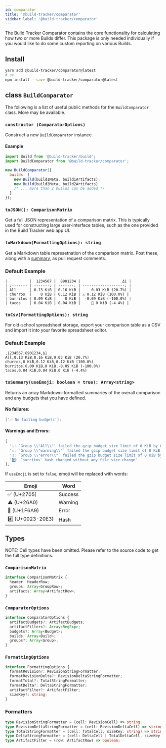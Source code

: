 ```yaml
---
id: comparator
title: '@build-tracker/comparator'
sidebar_label: '@build-tracker/comparator'
---
```


The Build Tracker Comparator contains the core functionality for calculating how two or more Builds differ. This package is only needed individually if you would like to do some custom reporting on various Builds.

## Install

```sh
yarn add @build-tracker/comparator@latest
# or
npm install --save @build-tracker/comparator@latest
```

## class `BuildComparator`

The following is a list of useful public methods for the `BuildComparator` class. More may be available.

### `constructor (ComparatorOptions)`

Construct a new `BuildComparator` instance.

#### Example

```js
import Build from '@build-tracker/build';
import BuildComparator from '@build-tracker/comparator';

new BuildComparator({
  builds: [
    new Build(build1Meta, build1Artifacts),
    new Build(build2Meta, build2Artifacts)
    /* ... more than 2 builds can be added */
  ]
});
```

### `toJSON(): ComparisonMatrix`

Get a full JSON representation of a comparison matrix. This is typically used for constructing large user-interface tables, such as the one provided in the Build Tracker web app UI.

### `toMarkdown(FormattingOptions): string`

Get a Markdown table represetnation of the comparison matrix. Post these, along with a [summary](#tosummaryuseemoji-boolean--true-arraystring), as pull request comments.

### Default Example

```
|          |  1234567 |  8901234 |                   Δ1 |
| :------- | -------: | -------: | -------------------: |
| All      | 0.13 KiB | 0.16 KiB |     0.03 KiB (20.7%) |
| churros  |    0 KiB | 0.12 KiB | ⚠️ 0.12 KiB (100.0%) |
| burritos | 0.09 KiB |    0 KiB |  -0.09 KiB (-100.0%) |
| tacos    | 0.04 KiB | 0.04 KiB |     🚨 0 KiB (-4.4%) |
```

### `toCsv(FormattingOptions): string`

For old-school spreadsheet storage, export your comparison table as a CSV and import it into your favorite spreadsheet editor.

### Default Example

```csv
,1234567,8901234,Δ1
All,0.13 KiB,0.16 KiB,0.03 KiB (20.7%)
churros,0 KiB,0.12 KiB,0.12 KiB (100.0%)
burritos,0.09 KiB,0 KiB,-0.09 KiB (-100.0%)
tacos,0.04 KiB,0.04 KiB,0 KiB (-4.4%)
```

### `toSummary(useEmoji: boolean = true): Array<string>`

Returns an array Markdown-formatted summaries of the overall comparison and any budgets that you have defined.

#### No failures:

```js
['✅ No failing budgets'];
```

#### Warnings and Errors:

```js
[
  '⚠️: `Group \\"All\\"` failed the gzip budget size limit of 0 KiB by 0.16 KiB',
  '⚠️: `Group \\"warning\\"` failed the gzip budget size limit of 0 KiB by 0.12 KiB',
  '🚨: `Group \\"error\\"` failed the gzip budget size limit of 0 KiB by 0.16 KiB',
  '#️⃣: `burritos` hash changed without any file size change'
];
```

If `useEmoji` is set to `false`, emoji will be replaced with words:

| Emoji            | Word    |
| ---------------- | ------- |
| ✅ (U+2705)      | Success |
| ⚠️ (U+26A0)      | Warning |
| 🚨 (U+1F6A9)     | Error   |
| #️⃣ (U+0023-20E3) | Hash    |

## Types

NOTE: Cell types have been omitted. Please refer to the source code to get the full type definitions.

### `ComparisonMatrix`

```ts
interface ComparisonMatrix {
  header: HeaderRow;
  groups: Array<GroupRow>;
  artifacts: Array<ArtifactRow>;
}
```

### `ComparatorOptions`

```ts
interface ComparatorOptions {
  artifactBudgets?: ArtifactBudgets;
  artifactFilters?: Array<RegExp>;
  budgets?: Array<Budget>;
  builds: Array<Build>;
  groups?: Array<Group>;
}
```

### `FormattingOptions`

```ts
interface FormattingOptions {
  formatRevision?: RevisionStringFormatter;
  formatRevisionDelta?: RevisionDeltaStringFormatter;
  formatTotal?: TotalStringFormatter;
  formatDelta?: DeltaStringFormatter;
  artifactFilter?: ArtifactFilter;
  sizeKey?: string;
}
```

### Formatters

```ts
type RevisionStringFormatter = (cell: RevisionCell) => string;
type RevisionDeltaStringFormatter = (cell: RevisionDeltaCell) => string;
type TotalStringFormatter = (cell: TotalCell, sizeKey: string) => string;
type DeltaStringFormatter = (cell: DeltaCell | TotalDeltaCell, sizeKey: string) => string;
type ArtifactFilter = (row: ArtifactRow) => boolean;
```
